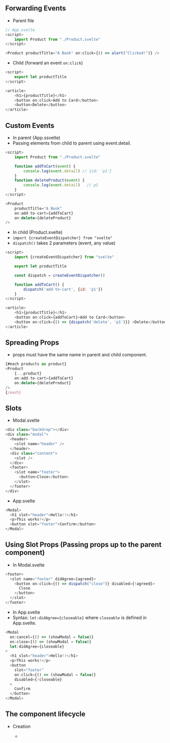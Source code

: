 ## Forwarding Events

- Parent file

```js
// App.svelte
<script>
	import Product from "./Product.svelte"
</script>

<Product productTitle="A Book" on:click={() => alert("Clicked!")} />
```

- Child (forward an event `on:click`)

```js
<script>
    export let productTitle
</script>

<article>
    <h1>{productTitle}</h1>
    <button on:click>Add to Card</button>
    <button>Delete</button>
</article>
```

## Custom Events

- In parent (App.ssvelte)
- Passing elements from child to parent using event.detail.

```js
<script>
	import Product from "./Product.svelte"

	function addToCart(event) {
		console.log(event.detail) // {id: 'p1'}
	}
	function deleteProduct(event) {
		console.log(event.detail)	// p1
	}
</script>

<Product
	productTitle="A Book"
	on:add-to-cart={addToCart}
	on:delete={deleteProduct}
/>
```

- In child (Product.svelte)
- `import {createEventDispatcher} from "svelte"`
- `dispatch()` takes 2 parameters (event, any value)

```js
<script>
    import {createEventDispatcher} from "svelte"

    export let productTitle

    const dispatch = createEventDispatcher()

    function addToCart() {
        dispatch('add-to-cart', {id: 'p1'})
    }
</script>

<article>
    <h1>{productTitle}</h1>
    <button on:click={addToCart}>Add to Card</button>
    <button on:click={() => {dispatch('delete', 'p1')}} >Delete</button>
</article>
```

## Spreading Props

- props must have the same name in parent and child component.

```js
{#each products as product}
<Product
	{...product}
	on:add-to-cart={addToCart}
	on:delete={deleteProduct}
/>
{/each}
```

## Slots

- Modal.svelte

```js
<div class="backdrop"></div>
<div class="modal">
  <header>
    <slot name="header" />
  </header>
  <div class="content">
    <slot />
  </div>
  <footer>
    <slot name="footer">
      <button>Close</button>
    </slot>
  </footer>
</div>
```

- App.svelte

```js
<Modal>
  <h1 slot="header">Hello!!</h1>
  <p>This works!</p>
  <button slot="footer">Confirm</button>
</Modal>
```

## Using Slot Props (Passing props up to the parent component)

- In Modal.svelte

```js
<footer>
  <slot name="footer" didAgree={agreed}>
    <button on:click={() => dispatch("close")} disabled={!agreed}>
      Close
    </button>
  </slot>
</footer>
```

- In App.svelte
- Syntax: `let:didAgree={closeable}` where `closeable` is defined in App.svelte.

```js
<Modal
  on:cancel={() => (showModal = false)}
  on:close={() => (showModal = false)}
  let:didAgree={closeable}
>
  <h1 slot="header">Hello!!</h1>
  <p>This works!</p>
  <button
    slot="footer"
    on:click={() => (showModal = false)}
    disabled={!closeable}
  >
    Confirm
  </button>
</Modal>
```

## The component lifecycle

- Creation

  - <script> Executes
    - Basic initialization work
  - `onMount()`
    - More complex init work (e.g., data fetching)
    - Runs after entire script is ran and components are displayed on browser.
    - `import {onMount, onDestroy} from "svelte"`
  - `onDestroy()`
    - Cleanup work

- Updates
  - `beforeUpdate()`
    - Save (DOM) state before Svelte updates it
  - `afterUpdate()`
    - Manually update DOM/view after Svelte update.
  - `tick()` (rarely used)
    - Await Svelte's DOM update.
    - `tick().then(() => {})` used when you want to update something after all the scheduled tasks have been completed.

- `beforeUpdate()` and `afterUpdate()` usually used for auto scrolling.
